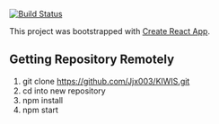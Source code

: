 [![Build Status](https://travis-ci.com/Jjx003/KIWIS.svg?token=PrJsXF1N9B8VkZASxpFf&branch=joe_testing)](https://travis-ci.com/Jjx003/KIWIS)

This project was bootstrapped with [Create React App](https://github.com/facebook/create-react-app).

## Getting Repository Remotely
1. git clone https://github.com/Jjx003/KIWIS.git
2. cd into new repository
3. npm install 
4. npm start
